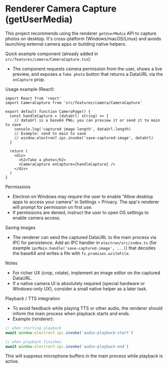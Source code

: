 # Renderer Camera Capture (getUserMedia)

This project recommends using the renderer `getUserMedia` API to capture photos on desktop. It's cross-platform (Windows/macOS/Linux) and avoids launching external camera apps or building native helpers.

Quick example component (already added in `src/features/camera/CameraCapture.tsx`):

- The component requests camera permission from the user, shows a live preview, and exposes a `Take photo` button that returns a DataURL via the `onCapture` prop.

Usage example (React):

```tsx
import React from 'react'
import CameraCapture from 'src/features/camera/CameraCapture'

export default function CameraPage() {
  const handleCapture = (dataUrl: string) => {
    // dataUrl is a base64 PNG; you can preview it or send it to main to save
    console.log('captured image length', dataUrl.length)
    // Example: send to main to save
    // window.electron?.ipc.invoke('save-captured-image', dataUrl)
  }

  return (
    <div>
      <h2>Take a photo</h2>
      <CameraCapture onCapture={handleCapture} />
    </div>
  )
}
```

Permissions
- Electron on Windows may require the user to enable "Allow desktop apps to access your camera" in Settings > Privacy. The app's renderer will prompt for permission on first use.
- If permissions are denied, instruct the user to open OS settings to enable camera access.

Saving images
- The renderer can send the captured DataURL to the main process via IPC for persistence. Add an IPC handler in `electron/src/index.ts` (for example `ipcMain.handle('save-captured-image', ...)`) that decodes the base64 and writes a file with `fs.promises.writeFile`.

Notes
- For richer UX (crop, rotate), implement an image editor on the captured DataURL.
- If a native camera UI is absolutely required (special hardware or Windows-only UX), consider a small native helper as a later task.

Playback / TTS integration
 - To avoid feedback while playing TTS or other audio, the renderer should inform the main process when playback starts and ends.
 - Example (renderer):

```ts
// when starting playback
await window.electron?.ipc.invoke('audio-playback-start')

// when playback finishes
await window.electron?.ipc.invoke('audio-playback-end')
```

This will suppress microphone buffers in the main process while playback is active.
